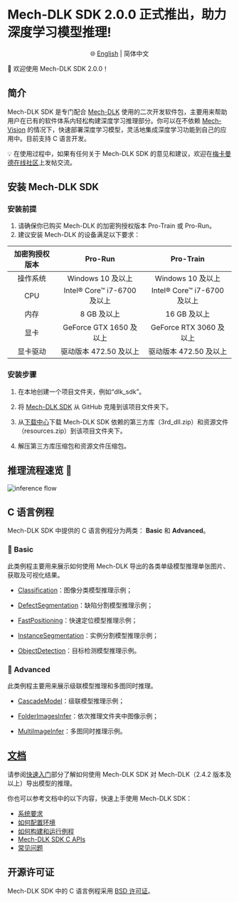 #  Mech-DLK SDK 2.0.0 正式推出，助力深度学习模型推理! 
<div align="center">

🌐 [English](README.md) | 简体中文

</div>

📢 欢迎使用 Mech-DLK SDK 2.0.0！

## 简介
Mech-DLK SDK 是专门配合 [Mech-DLK](https://www.mech-mind.com.cn/product/mech-dlk-offline-training-tools-for-deep-learning.html) 使用的二次开发软件包，主要用来帮助用户在已有的软件体系内轻松构建深度学习推理部分。你可以在不依赖 [Mech-Vision](https://www.mech-mind.com.cn/product/mech-vision-graphical-machine-vision-software.html) 的情况下，快速部署深度学习模型，灵活地集成深度学习功能到自己的应用中。目前支持 C 语言开发。

💡 在使用过程中，如果有任何关于 Mech-DLK SDK 的意见和建议，欢迎在[梅卡曼德在线社区](https://community.mech-mind.com.cn/)上发帖交流。

## 安装 Mech-DLK SDK

### 安装前提

1. 请确保你已购买 Mech-DLK 的加密狗授权版本 Pro-Train 或 Pro-Run。
2. 建议安装 Mech-DLK 的设备满足以下要求：

|加密狗授权版本 | Pro-Run | Pro-Train
|  :----:  | :----:  | :----:
|操作系统 |Windows 10 及以上 |Windows 10 及以上
|CPU |Intel® Core™ i7-6700 及以上 |Intel® Core™ i7-6700 及以上
|内存 |8 GB 及以上 |16 GB 及以上
|显卡 |GeForce GTX 1650 及以上 |GeForce RTX 3060 及以上
|显卡驱动 |驱动版本 472.50 及以上 |驱动版本 472.50 及以上

### 安装步骤

1. 在本地创建一个项目文件夹，例如“dlk_sdk”。

2. 将 [Mech-DLK SDK](https://github.com/MechMindRobotics/mechdlk_sdk.git) 从 GitHub 克隆到该项目文件夹下。

3. 从[下载中心](https://downloads.mech-mind.com.cn/?tab=tab-dlk-sdk)下载 Mech-DLK SDK 依赖的第三方库（3rd_dll.zip）和资源文件（resources.zip）到该项目文件夹下。

4. 解压第三方库压缩包和资源文件压缩包。

## 推理流程速览 👀 
![inference flow](https://docs.mech-mind.net/download/github/DLK/inference-flow-zh.png)

## C 语言例程
Mech-DLK SDK 中提供的 C 语言例程分为两类： **Basic** 和 **Advanced**。

### 📌 Basic
此类例程主要用来展示如何使用 Mech-DLK 导出的各类单级模型推理单张图片、获取及可视化结果。

- [Classification](https://github.com/MechMindRobotics/mechdlk_sdk/blob/main/samples/c/Basic/Classification.c)：图像分类模型推理示例；

- [DefectSegmentation](https://github.com/MechMindRobotics/mechdlk_sdk/blob/main/samples/c/Basic/DefectSegmentation.c)：缺陷分割模型推理示例；

- [FastPositioning](https://github.com/MechMindRobotics/mechdlk_sdk/blob/main/samples/c/Basic/FastPositioning.c)：快速定位模型推理示例；

- [InstanceSegmentation](https://github.com/MechMindRobotics/mechdlk_sdk/blob/main/samples/c/Basic/InstanceSegmentation.c)：实例分割模型推理示例；

- [ObjectDetection](https://github.com/MechMindRobotics/mechdlk_sdk/blob/main/samples/c/Basic/ObjectDetection.c)：目标检测模型推理示例。

### 📌 Advanced
此类例程主要用来展示级联模型推理和多图同时推理。

- [CascadeModel](https://github.com/MechMindRobotics/mechdlk_sdk/blob/main/samples/c/Advanced/CascadeModel.c)：级联模型推理示例；

- [FolderImagesInfer](https://github.com/MechMindRobotics/mechdlk_sdk/blob/main/samples/c/Advanced/FolderImagesInfer.c)：依次推理文件夹中图像示例；

- [MultiImageInfer](https://github.com/MechMindRobotics/mechdlk_sdk/blob/main/samples/c/Advanced/MultiImageInfer.c)：多图同时推理示例。

## [文档](https://docs.mech-mind.net/zh/dlk-sdk-manual/2.0.0/dlk-sdk.html)
请参阅[快速入门](https://docs.mech-mind.net/zh/dlk-sdk-manual/2.0.0/infer-tutorial.html)部分了解如何使用 Mech-DLK SDK 对 Mech-DLK（2.4.2 版本及以上）导出模型的推理。

你也可以参考文档中的以下内容，快速上手使用 Mech-DLK SDK：
- [系统要求](https://docs.mech-mind.net/zh/dlk-sdk-manual/2.0.0/software-installation.html#_system_requirements)
- [如何配置环境](https://docs.mech-mind.net/zh/dlk-sdk-manual/2.0.0/software-installation.html#_configure_environment)
- [如何构建和运行例程](https://docs.mech-mind.net/zh/dlk-sdk-manual/2.0.0/samples/c-windows.html#_build_and_run_samples)
- [Mech-DLK SDK C APIs](https://docs.mech-mind.net/zh/dlk-sdk-manual/2.0.0/api-reference/api-reference.html)
- [常见问题](https://docs.mech-mind.net/zh/dlk-sdk-manual/2.0.0/faq/faq.html)

## 开源许可证
Mech-DLK SDK 中的 C 语言例程采用 [BSD 许可证](https://github.com/MechMindRobotics/mechdlk_sdk/blob/main/LICENSE)。